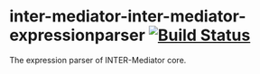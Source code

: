 # inter-mediator-inter-mediator-expressionparser [![Build Status](https://travis-ci.org/INTER-Mediator/inter-mediator-expressionparser.svg?branch=master)](https://travis-ci.org/github/INTER-Mediator/inter-mediator-expressionparser)
The expression parser of INTER-Mediator core.
